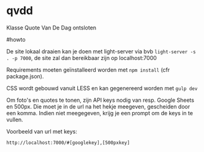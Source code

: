 # qvdd
Klasse Quote Van De Dag ontsloten

#howto

De site lokaal draaien kan je doen met light-server via bvb `light-server -s . -p 7000`, de site zal dan bereikbaar zijn op localhost:7000

Requirements moeten geïnstalleerd worden met `npm install` (cfr package.json).

CSS wordt gebouwd vanuit LESS en kan gegenereerd worden met `gulp dev`

Om foto's en quotes te tonen, zijn API keys nodig van resp. Google Sheets en 500px. Die moet je in de url na het hekje meegeven, gescheiden door een komma. Indien niet meegegeven, krijg je een prompt om de keys in te vullen.

Voorbeeld van url met keys:

`http://localhost:7000/#[googlekey],[500pxkey]`

